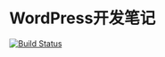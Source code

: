 # WordPress开发笔记

[![Build Status](https://travis-ci.org/jnotes/wordpress.svg?branch=master)](https://travis-ci.org/jnotes/wordpress)
